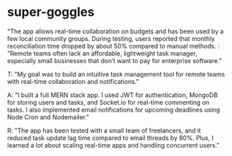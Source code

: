 # super-goggles
"The app allows real-time collaboration on budgets and has been used by a few local community groups. During testing, users reported that monthly reconciliation time dropped by about 50% compared to manual methods.
: "Remote teams often lack an affordable, lightweight task manager, especially small businesses that don’t want to pay for enterprise software."

T: "My goal was to build an intuitive task management tool for remote teams with real-time collaboration and notifications."

A: "I built a full MERN stack app. I used JWT for authentication, MongoDB for storing users and tasks, and Socket.io for real-time commenting on tasks. I also implemented email notifications for upcoming deadlines using Node Cron and Nodemailer."

R: "The app has been tested with a small team of freelancers, and it reduced task update lag time compared to email threads by 80%. Plus, I learned a lot about scaling real-time apps and handling concurrent users."
